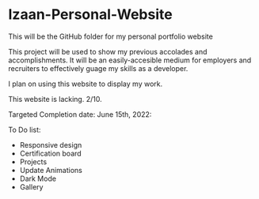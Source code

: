 # Izaan-Personal-Website
This will be the GitHub folder for my personal portfolio website

This project will be used to show my previous accolades and accomplishments. It will be an easily-accesible medium for employers and recruiters to effectively guage my skills as a developer.

I plan on using this website to display my work.

This website is lacking. 2/10.

Targeted Completion date: June 15th, 2022:

To Do list:

- Responsive design
- Certification board
- Projects
- Update Animations
- Dark Mode
- Gallery
